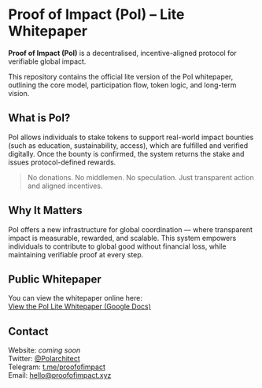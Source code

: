 # Proof of Impact (PoI) – Lite Whitepaper

**Proof of Impact (PoI)** is a decentralised, incentive-aligned protocol for verifiable global impact.

This repository contains the official lite version of the PoI whitepaper, outlining the core model, participation flow, token logic, and long-term vision.

## What is PoI?

PoI allows individuals to stake tokens to support real-world impact bounties (such as education, sustainability, access), which are fulfilled and verified digitally. Once the bounty is confirmed, the system returns the stake and issues protocol-defined rewards.

> No donations. No middlemen. No speculation. Just transparent action and aligned incentives.

## Why It Matters

PoI offers a new infrastructure for global coordination — where transparent impact is measurable, rewarded, and scalable. This system empowers individuals to contribute to global good without financial loss, while maintaining verifiable proof at every step.

## Public Whitepaper

You can view the whitepaper online here:  
[View the PoI Lite Whitepaper (Google Docs)](https://YOUR-LINK-HERE)

## Contact

Website: *coming soon*  
Twitter: [@PoIarchitect](https://twitter.com/PoIarchitect)  
Telegram: [t.me/proofofimpact](https://t.me/proofofimpact)  
Email: hello@proofofimpact.xyz

